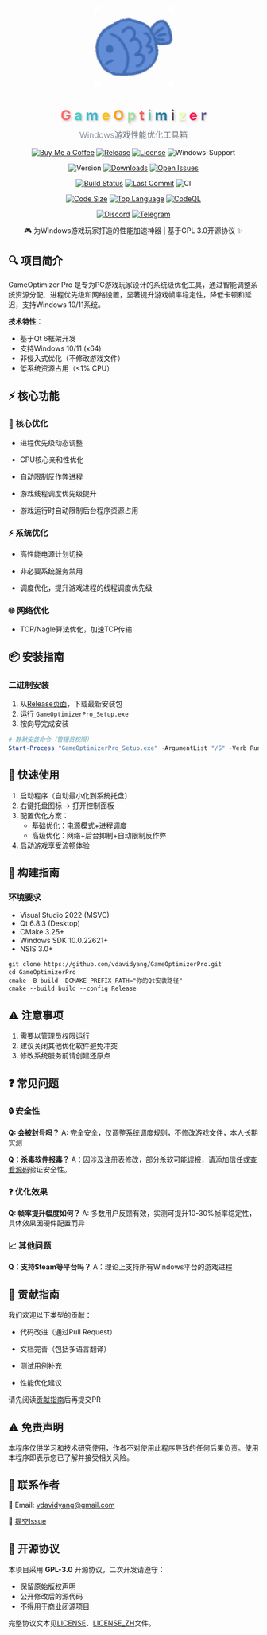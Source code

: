 <div align="center">
    <img src="./resources/app.png" width="160" height="160" alt="GameOptimizer Pro Logo">
  <!-- 彩色渐变标题 -->
  <h1 align="center">
    <span style="color: #FF6B6B; text-shadow: 2px 2px 4px rgba(0,0,0,0.2)">G</span>
    <span style="color: #4ECDC4; text-shadow: 2px 2px 4px rgba(0,0,0,0.2)">a</span>
    <span style="color: #45B7D1; text-shadow: 2px 2px 4px rgba(0,0,0,0.2)">m</span>
    <span style="color: #FFBE0B; text-shadow: 2px 2px 4px rgba(0,0,0,0.2)">e</span>
    <span style="color: #FF9F1C; text-shadow: 2px 2px 4px rgba(0,0,0,0.2)">O</span>
    <span style="color: #A5DD9B; text-shadow: 2px 2px 4px rgba(0,0,0,0.2)">p</span>
    <span style="color: #F25F5C; text-shadow: 2px 2px 4px rgba(0,0,0,0.2)">t</span>
    <span style="color: #70C1B3; text-shadow: 2px 2px 4px rgba(0,0,0,0.2)">i</span>
    <span style="color: #247BA0; text-shadow: 2px 2px 4px rgba(0,0,0,0.2)">m</span>
    <span style="color: #50514F; text-shadow: 2px 2px 4px rgba(0,0,0,0.2)">i</span>
    <span style="color: #F3FFBD; text-shadow: 2px 2px 4px rgba(0,0,0,0.2)">z</span>
    <span style="color: #FF1654; text-shadow: 2px 2px 4px rgba(0,0,0,0.2)">e</span>
    <span style="color: #5E548E; text-shadow: 2px 2px 4px rgba(0,0,0,0.2)">r</span>
  </h1>
  <!-- 副标题 -->
    <h3 align="center" style="color: #6C757D; font-weight: 300; margin-top: -10px">
    Windows游戏性能优化工具箱
</h3></div>

<p align="center">
    <!-- 支持赞助 -->
    <a href="https://buymeacoffee.com/oslook" target="_blank"><img alt="Buy Me a Coffee" src="https://img.shields.io/badge/Buy%20Me%20a%20Coffee-Support%20Me-FFDA33?style=for-the-badge&logo=Buy%20Me%20a%20Coffee-Support%20Me-FFDA33&color=yellow"></a>
    <!-- 核心徽章组 -->
    <a href="https://github.com/vdavidyang/GameOptimizerPro/releases" target="_blank"><img alt="Release" src="https://img.shields.io/github/v/release/vdavidyang/GameOptimizerPro?style=for-the-badge&logo=github&color=blue"></a>
    <a href="LICENSE" target="_blank"><img alt="License" src="https://img.shields.io/badge/license-GPLv3-blue?style=for-the-badge&logo=gnu"></a>
	<!-- 平台支持 -->
    <img alt="Windows-Support" src="https://img.shields.io/badge/Windows-Optimized-0078D6?style=for-the-badge&logoWindows-Optimized-0078D6&color=blue"></p>
<p align="center">
    <img alt="Version" src="https://img.shields.io/badge/Version-0.1.0-blue">
    <a href="https://github.com/vdavidyang/GameOptimizerPro/releases" target="_blank"><img alt="Downloads" src="https://img.shields.io/badge/Downloads-1k+-brightgreen"></a>
    <a href="https://github.com/vdavidyang/GameOptimizerPro/issues" target="_blank"><img alt="Open Issues" src="https://img.shields.io/github/issues-raw/vdavidyang/GameOptimizerPro?style=flat-square&logo=github"></a></p>

<p align="center">
    <!-- 开发状态徽章组 -->
    <a href="https://github.com/vdavidyang/GameOptimizerPro/actions" target="_blank"><img alt="Build Status" src="https://img.shields.io/github/actions/workflow/status/vdavidyang/GameOptimizerPro/build.yml?style=flat-square&logo=github-actions"></a>
    <a href="https://github.com/vdavidyang/GameOptimizerPro/commits/main" target="_blank"><img alt="Last Commit" src="https://img.shields.io/github/last-commit/vdavidyang/GameOptimizerPro?style=flat-square&logo=git"></a>
<!-- 专业深色系 -->
<img alt="CI" src="https://img.shields.io/badge/CI/CD-Passing-2088FF"></p>

<p align="center">
    <!-- 代码质量徽章组 -->
    <a href="https://github.com/vdavidyang/GameOptimizerPro" target="_blank"><img alt="Code Size" src="https://img.shields.io/github/languages/code-size/vdavidyang/GameOptimizerPro?style=flat-square"></a>
    <a href="https://github.com/vdavidyang/GameOptimizerPro" target="_blank"><img alt="Top Language" src="https://img.shields.io/github/languages/top/vdavidyang/GameOptimizerPro?style=flat-square&color=green"></a>
    <a href="https://github.com/vdavidyang/GameOptimizerPro/actions/workflows/codeql.yml" target="_blank"><img alt="CodeQL" src="https://img.shields.io/github/actions/workflow/status/vdavidyang/GameOptimizerPro/codeql.yml?label=CodeQL&style=flat-square)"></a></p>

<p align="center">
    <!-- 社区徽章组 -->
    <a href="https://discord.gg/your-invite-link" target="_blank"><img alt="Discord" src="https://img.shields.io/discord/your-server-id?style=flat-square&logo=discord&color=purple"></a>
    <a href="https://t.me/your-channel" target="_blank"><img alt="Telegram" src="https://img.shields.io/badge/chat-Telegram-0099CC?style=flat-square&logo=telegram"></a></p>

<div align="center">
    <p>🎮 为Windows游戏玩家打造的性能加速神器 | 基于GPL 3.0开源协议 ✨</p>
</div>


## 🔍 项目简介

GameOptimizer Pro 是专为PC游戏玩家设计的系统级优化工具，通过智能调整系统资源分配、进程优先级和网络设置，显著提升游戏帧率稳定性，降低卡顿和延迟，支持Windows 10/11系统。

**技术特性**：

- 基于Qt 6框架开发 
- 支持Windows 10/11 (x64) 
- 非侵入式优化（不修改游戏文件）
- 低系统资源占用（<1% CPU）

## ⚡ 核心功能

### 🚀 核心优化 

- 进程优先级动态调整

- CPU核心亲和性优化

- 自动限制反作弊进程

- 游戏线程调度优先级提升

- 游戏运行时自动限制后台程序资源占用

### ⚡ 系统优化

- 高性能电源计划切换

- 非必要系统服务禁用

- 调度优化，提升游戏进程的线程调度优先级

### 🌐 网络优化

- TCP/Nagle算法优化，加速TCP传输

## 📦 安装指南

### 二进制安装

1. 从[Release页面](https://github.com/vdavidyang/GameOptimizerPro/releases)，下载最新安装包
2. 运行 `GameOptimizerPro_Setup.exe`
3. 按向导完成安装

```powershell
# 静默安装命令（管理员权限）
Start-Process "GameOptimizerPro_Setup.exe" -ArgumentList "/S" -Verb RunAs
```

## 🚦 快速使用

1. 启动程序（自动最小化到系统托盘）
2. 右键托盘图标 → 打开控制面板
3. 配置优化方案：
   - 基础优化：电源模式+进程调度
   - 高级优化：网络+后台抑制+自动限制反作弊
4. 启动游戏享受流畅体验

## 🔨 构建指南

### 环境要求

- Visual Studio 2022 (MSVC)
- Qt 6.8.3 (Desktop)
- CMake 3.25+
- Windows SDK 10.0.22621+
- NSIS 3.0+

```
git clone https://github.com/vdavidyang/GameOptimizerPro.git
cd GameOptimizerPro
cmake -B build -DCMAKE_PREFIX_PATH="你的Qt安装路径"
cmake --build build --config Release
```

## ⚠️ 注意事项

1. 需要以管理员权限运行
3. 建议关闭其他优化软件避免冲突
4. 修改系统服务前请创建还原点

## ❓ 常见问题

### 🔒 安全性

**Q: 会被封号吗？**
A: 完全安全，仅调整系统调度规则，不修改游戏文件，本人长期实测

**Q：杀毒软件报毒？** 
A：因涉及注册表修改，部分杀软可能误报，请添加信任或[查看源码](src/)验证安全性。  

### ❓ 优化效果

**Q: 帧率提升幅度如何？**
A: 多数用户反馈有效，实测可提升10-30%帧率稳定性，具体效果因硬件配置而异

### 📈 其他问题

**Q：支持Steam等平台吗？**
A：理论上支持所有Windows平台的游戏进程

## 🤝 贡献指南

我们欢迎以下类型的贡献：

- 代码改进（通过Pull Request）

- 文档完善（包括多语言翻译）

- 测试用例补充

- 性能优化建议

请先阅读[贡献指南](./docs/contributions.md)后再提交PR

## ⚠️ 免责声明

本程序仅供学习和技术研究使用，作者不对使用此程序导致的任何后果负责。使用本程序即表示您已了解并接受相关风险。

## 📧 联系作者

📧 Email: vdavidyang@gmail.com

🐛 [提交Issue](https://github.com/vdavidyang/GameOptimizerPro/issues)

## 📜 开源协议

本项目采用 **GPL-3.0** 开源协议，二次开发请遵守：

- 保留原始版权声明
- 公开修改后的源代码
- 不得用于商业闭源项目

完整协议文本见[LICENSE](./LICENSE)、[LICENSE_ZH](./LICENSE_ZH.md)文件。